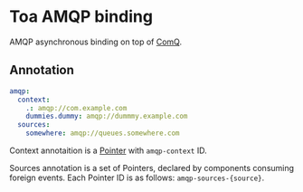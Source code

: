 # Toa AMQP binding

AMQP asynchronous binding on top of [ComQ](/libraries/comq).

## Annotation

```yaml
amqp:
  context:
    .: amqp://com.example.com
    dummies.dummy: amqp://dummmy.example.com
  sources:
    somewhere: amqp://queues.somewhere.com
```

Context annotaition is a [Pointer](/libraries/pointer) with `amqp-context` ID.

Sources annotation is a set of Pointers, declared by components consuming foreign events.
Each Pointer ID is as follows: `amqp-sources-{source}`.
